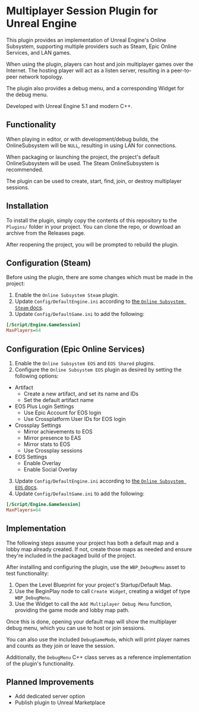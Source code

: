 # Multiplayer Session Plugin for Unreal Engine

This plugin provides an implementation of Unreal Engine's Online Subsystem, supporting multiple providers such as Steam, Epic Online Services, and LAN games.

When using the plugin, players can host and join multiplayer games over the Internet. The hosting player will act as a listen server, resulting in a peer-to-peer network topology.

The plugin also provides a debug menu, and a corresponding Widget for the debug menu.

Developed with Unreal Engine 5.1 and modern C++.

## Functionality

When playing in editor, or with development/debug builds, the OnlineSubsystem will be `NULL`, resulting in using LAN for connections.

When packaging or launching the project, the project's default OnlineSubsystem will be used. The Steam OnlineSubsystem is recommended.

The plugin can be used to create, start, find, join, or destroy multiplayer sessions.

## Installation

To install the plugin, simply copy the contents of this repository to the `Plugins/` folder in your project. You can clone the repo, or download an archive from the Releases page.

After reopening the project, you will be prompted to rebuild the plugin.

## Configuration (Steam)

Before using the plugin, there are some changes which must be made in the project:

1. Enable the `Online Subsystem Steam` plugin.
2. Update `Config/DefaultEngine.ini` according to [the `Online Subsystem Steam` docs](https://docs.unrealengine.com/5.1/en-US/ProgrammingAndScripting/Online/Steam/).
3. Update `Config/DefaultGame.ini` to add the following:

```ini
[/Script/Engine.GameSession]
MaxPlayers=64
```

## Configuration (Epic Online Services)

1. Enable the `Online Subsystem EOS` and `EOS Shared` plugins.
2. Configure the `Online Subsystem EOS` plugin as desired by setting the following options:
  - Artifact
    - Create a new artifact, and set its name and IDs
    - Set the default artifact name
  - EOS Plus Login Settings
    - Use Epic Account for EOS login
    - Use Crossplatform User IDs for EOS login
  - Crossplay Settings
    - Mirror achievements to EOS
    - Mirror presence to EAS
    - Mirror stats to EOS
    - Use Crossplay sessions
  - EOS Settings
    - Enable Overlay
    - Enable Social Overlay
3. Update `Config/DefaultEngine.ini` according to [the `Online Subsystem EOS` docs](https://docs.unrealengine.com/5.1/en-US/online-subsystem-eos-plugin-in-unreal-engine/).
4. Update `Config/DefaultGame.ini` to add the following:

```ini
[/Script/Engine.GameSession]
MaxPlayers=64
```


## Implementation

The following steps assume your project has both a default map and a lobby map already created. If not, create those maps as needed and ensure they're included in the packaged build of the project.

After installing and configuring the plugin, use the `WBP_DebugMenu` asset to test functionality:

1. Open the Level Blueprint for your project's Startup/Default Map.
2. Use the BeginPlay node to call `Create Widget`, creating a widget of type `WBP_DebugMenu`.
3. Use the Widget to call the `Add Multiplayer Debug Menu` function, providing the game mode and lobby map path.

Once this is done, opening your default map will show the multiplayer debug menu, which you can use to host or join sessions.

You can also use the included `DebugGameMode`, which will print player names and counts as they join or leave the session.

Additionally, the `DebugMenu` C++ class serves as a reference implementation of the plugin's functionality.

## Planned Improvements

- Add dedicated server option
- Publish plugin to Unreal Marketplace
